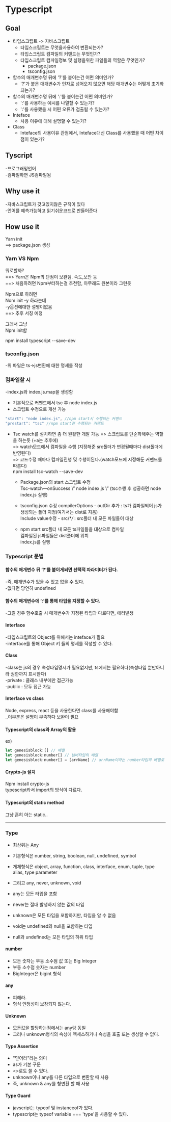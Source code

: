 # Typescript

## Goal
* 타입스크립트 -> 자바스크립트
    * 타입스크립트는 무엇을사용하여 변환되는가?
    * 타입스크립트 컴파일의 커맨드는 무엇인가?
    * 타입스크립트 컴파일정보 및 실행을위한 파일들의 역할은 무엇인가?
        * package.json
        * tsconfig.json
* 함수의 매개변수명 뒤에 '?'를 붙이는건 어떤 의미인가?
    * '?'가 붙은 매개변수가 인자로 넘어오지 않으면 해당 매개변수는 어떻게 초기화되는가? 
* 함수의 매개변수명 뒤에 ':'를 붙이는건 어떤 의미인가?
    * ':'를 사용하는 예시를 나열할 수 있는가?
    * ':'를 사용했을 시 어떤 오류가 검출될 수 있는가?
* Inteface
    * 사용 이유에 대해 설명할 수 있는가?
* Class
    * Inteface의 사용이유 관점에서, Inteface대신 Class를 사용했을 때 어떤 차이점이 있는가? 

## Tyscript 
-프로그래밍언어   
-컴파일하면 JS컴파일됨   

## Why use it 
-자바스크립트가 갖고있지않은 규칙이 있다   
-언어를 예측가능하고 읽기쉬운코드로 만들어준다

## How use it
Yarn init   
  ==> package.json 생성

### Yarn VS Npm
뭐로할까?   
==> Yarn은 Npm의 단점이 보완됨. 속도,보안 등   
==> 처음하려면 Npm부터하는걸 추천함, 아무래도 원본이라 그런듯

Npm으로 하려면   
Nom init -y 하라는데   
-y옵션에대한 설명이없음   
==> 추후 서칭 예정

그래서 그냥   
Npm init함

npm install typescript --save-dev

### tsconfig.json   
-위 파일은 ts->js변환에 대한 명세를 작성

### 컴파일할 시
-index.js와 index.js.map을 생성함   
* 기본적으로 커맨드에서 tsc 후 node index.js   
* 스크립트 수정으로 개선 가능   
```javascript 
"start": "node index.js", //npm start시 수행되는 커맨드   
"prestart": "tsc" //npm start전 수행되는 커맨드
```

* Tsc watch를 설치하면 좀 더 원활한 개발 가능
=> 스크립트를 단순화해주는 역할을 하는듯 (+a는 추후에)   
=> watch모드에서 컴파일을 수행 (지정해준 src폴더가 변경될때마다 dist폴더에 반영된다)   
=> 코드수정 때마다 컴파일진행 및 수행이된다.(watch모드에 지정해둔 커맨드를 따른다)   
npm install tsc-watch --save-dev

    * Package.json의 start 스크립트 수정   
Tsc-watch—onSuccess \” node index.js \” (tsc수행 후 성공하면 node index.js 실행)   

    * tsconfig.json 수정
compilerOptions - outDir 추가 : ts가 컴파일되어 js가 생성되는 폴더 지정(여기서는 dist로 지음)   
Include value수정 - src/\*_/_ : src폴더 내 모든 파일들이 대상   

    * npm start
src폴더 내 모든 ts파일들을 대상으로 컴파일   
컴파일된 js파일들은 dist폴더에 위치   
index.js를 실행   


### Typescript 문법
#### 함수의 매개변수 뒤 ‘?’를 붙이게되면 선택적 파라미터가 된다.   
-즉, 매개변수가 있을 수 있고 없을 수 있다.   
-없다면 당연히 undefined

#### 함수의 매개변수에 ‘:’를 통해 타입을 지정할 수 있다.
-그럴 경우 함수호출 시 매개변수가 지정된 타입과 다르다면, 에러발생


#### Interface
-타입스크립트의 Object를 위해서는 inteface가 필요   
-interface를 통해 Object 키 들의 명세를 작성할 수 있다.

#### Class
-class는 js의 경우 속성타입명시가 필요없지만, ts에서는 필요하다(속성타입 뿐만아니라 권한까지 표시한다)   
-private : 클래스 내부에만 접근가능   
-public : 모두 접근 가능   

#### Interface vs class
Node, express, react 등을 사용한다면 class를 사용해야함   
..이부분은 설명이 부족하다 보완이 필요   

#### Typescript의 class와 Array의 활용
ex)   
```javascript
let genesisblock:[] // 배열
let genesisblock:number[] // 넘버타입의 배열
let genesisblock:number[] = [arrName] // arrName이라는 number타입의 배열로 초기화
```

#### Crypto-js 설치
Npm install crypto-js   
typescript라서 import의 방식이 다르다.

#### Typescript의 static method
그냥 흔히 아는 static..   

- - - 
### Type

- 최상위는 Any
- 기본형식은 number, string, boolean, null, undefined, symbol
- 개체형식은 object, array, function, class, interface, enum, tuple, type alias, type parameter
- 그리고 any, never, unknown, void

- any는 모든 타입을 포함
- never는 절대 발생하지 않는 값의 타입
- unknown은 모든 타입을 포함하지만, 타입을 알 수 없음
- void는 undefined와 null을 포함하는 타입

- null과 undefined는 모든 타입의 하위 타입

#### number
- 모든 숫자는 부동 소수점 값 또는 Big Integer
- 부동 소수점 숫자는 number
- BigInteger은 bigint 형식

#### any
- 피해라.
- 형식 안정성이 보장되지 않는다.

#### Unknown
- 모든값을 할당하는점에서는 any랑 동일
- 그러나 unknown형식의 속성에 엑세스하거나 속성을 호출 또는 생성할 수 없다.


#### Type Assertion
- "믿어라"라는 의미
- as가 기본 구문
- <>로도 쓸 수 있다.
- unknown이나 any를 다른 타입으로 변환할 때 사용
- 즉, unknown & any를 형변환 할 때 사용

#### Type Guard
- javscript는 typeof 및 instanceof가 있다.
- typescript는 typeof variable === 'type'을 사용할 수 있다.